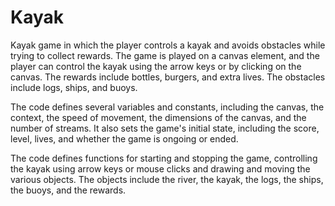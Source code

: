 # Kayak
Kayak game in which the player controls a kayak and avoids obstacles while trying to collect rewards. The game is played on a canvas element, and the player can control the kayak using the arrow keys or by clicking on the canvas. The rewards include bottles, burgers, and extra lives. The obstacles include logs, ships, and buoys.

The code defines several variables and constants, including the canvas, the context, the speed of movement, the dimensions of the canvas, and the number of streams. It also sets the game's initial state, including the score, level, lives, and whether the game is ongoing or ended.

The code defines functions for starting and stopping the game, controlling the kayak using arrow keys or mouse clicks and drawing and moving the various objects. The objects include the river, the kayak, the logs, the ships, the buoys, and the rewards.